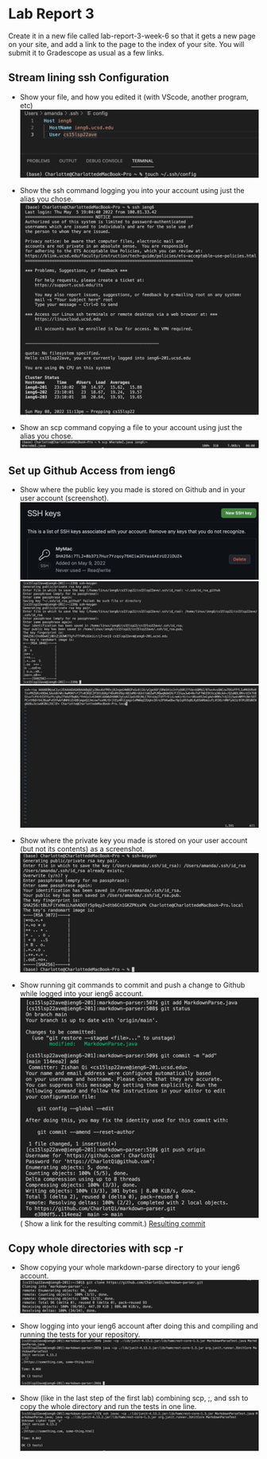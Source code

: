 # Lab Report 3

Create it in a new file called lab-report-3-week-6 so that it gets a new page on your site, and add a link to the page to the index of your site. You will submit it to Gradescope as usual as a few links.

## Stream lining ssh Configuration

* Show your file, and how you edited it (with VScode, another program, etc)
![LR3.1.jpg](LR3.1.jpg)

* Show the ssh command logging you into your account using just the alias you chose.
![LR3.2.jpg](LR3.2.jpg)

* Show an scp command copying a file to your account using just the alias you chose.
![LR3.02.jpg](LR3.02.jpg)

## Set up Github Access from ieng6
* Show where the public key you made is stored on Github and in your user account (screenshot).
![LR3.13.jpg](LR3.13.jpg)
![LR3.4.jpg](LR3.4.jpg)
![LR3.05.jpg](LR3.05.jpg)

* Show where the private key you made is stored on your user account (but not its contents) as a screenshot.
![LR3.5.jpg](LR3.5.jpg)

* Show running git commands to commit and push a change to Github while logged into your ieng6 account.
![LR3.6.2jpg.png](LR3.06.2jpg.png)
( Show a link for the resulting commit.)
[Resulting commit](https://github.com/CharlotQi/markdown-parser/commit/114eea28cbb49c86993b9459c99b40af90ea776f)

 
## Copy whole directories with scp -r
* Show copying your whole markdown-parse directory to your ieng6 account.
![LR3.16.jpg](LR3.16.jpg)

* Show logging into your ieng6 account after doing this and compiling and running the tests for your repository.
![LR3.7.jpg](LR3.7.jpg)

* Show (like in the last step of the first lab) combining scp, ;, and ssh to copy the whole directory and run the tests in one line.
![LR3.8.jpg](LR3.8.jpg)
